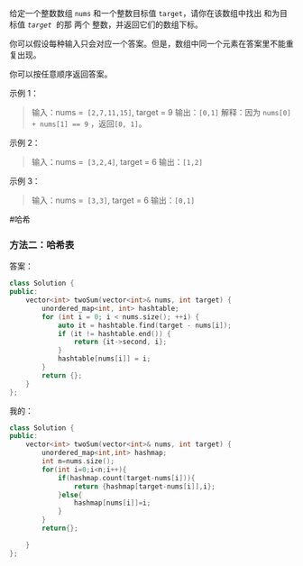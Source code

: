 给定一个整数数组 `nums` 和一个整数目标值 `target`，请你在该数组中找出 和为目标值 _`target`_  的那 两个 整数，并返回它们的数组下标。

你可以假设每种输入只会对应一个答案。但是，数组中同一个元素在答案里不能重复出现。

你可以按任意顺序返回答案。

示例 1：
> 输入：nums =` [2,7,11,15]`, target = 9
> 输出：`[0,1]`
> 解释：因为 `nums[0] + nums[1] == 9` ，返回` [0, 1] `。

示例 2：
> 输入：nums =` [3,2,4]`, target = 6
> 输出：`[1,2]`

示例 3：
> 输入：nums =` [3,3]`, target = 6
> 输出：`[0,1]`

#哈希 
### 方法二：哈希表
答案：
```cpp
class Solution {
public:
    vector<int> twoSum(vector<int>& nums, int target) {
        unordered_map<int, int> hashtable;
        for (int i = 0; i < nums.size(); ++i) {
            auto it = hashtable.find(target - nums[i]);
            if (it != hashtable.end()) {
                return {it->second, i};
            }
            hashtable[nums[i]] = i;
        }
        return {};
    }
};
```
我的：
```cpp
class Solution {
public:
    vector<int> twoSum(vector<int>& nums, int target) {
        unordered_map<int,int> hashmap;
        int n=nums.size();
        for(int i=0;i<n;i++){
            if(hashmap.count(target-nums[i])){
                return {hashmap[target-nums[i]],i};
            }else{
                hashmap[nums[i]]=i;
            }
        }
        return{};
        
    }
};
```